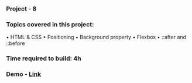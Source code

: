 ### Project - 8

### Topics covered in this project:

•	HTML & CSS
•	Positioning
•	Background property
•	Flexbox
•	::after and ::before

### Time required to build: 4h 

### Demo - [Link]( https://anil-project08.netlify.app/  )
